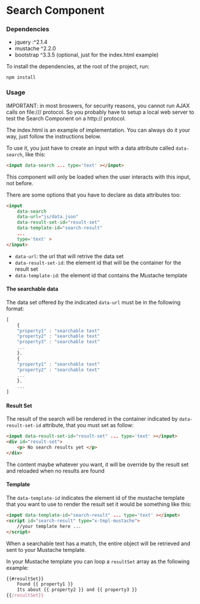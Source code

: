# Search Component

### Dependencies
- jquery     :^2.1.4
- mustache ^2.2.0
- bootstrap ^3.3.5 (optional, just for the index.html example)

To install the dependencies, at the root of the project, run:

```shell
npm install
```

### Usage

IMPORTANT: in most broswers, for security reasons, you cannot run AJAX calls on file:/// protocol.
So you probably have to setup a local web server to test the Search Component on a http:// protocol.

The index.html is an example of implementation. You can always do it your way, just follow the instructions below.

To use it, you just have to create an input with a data attribute called `data-search`, like this:
```html
<input data-search ... type='text' ></input>
```

This component will only be loaded when the user interacts with this input, not before.

There are some options that you have to declare as data attributes too:

```html
<input 
    data-search
    data-url="js/data.json"
    data-result-set-id="result-set"
    data-template-id="search-result"
    ...
    type='text' >
</input>
```

- `data-url`: the url that will retrive the data set
- `data-result-set-id`: the element id that will be the container for the result set
- `data-template-id`: the element id that contains the Mustache template


#### The searchable data
The data set offered by the indicated `data-url` must be in the following format:
```javascript
[
    {
    "property1" : "searchable text"
    "property2" : "searchable text"
    "property3" : "searchable text"
    ...
    },
    {
    "property1" : "searchable text"
    "property2" : "searchable text"
    ...
    },
    ...
]
```

#### Result Set
The result of the search will be rendered in the container indicated by `data-result-set-id` attribute, that you must set as follow:
```html
<input data-result-set-id="result-set" ... type='text' ></input>
<div id="result-set">
	<p> No search results yet </p>
</div>
```
The content maybe whatever you want, it will be override by the result set and reloaded when no results are found 

#### Template
The `data-template-id` indicates the element id of the mustache template that you want to use to render the result set
it would be something like this:
```html
<input data-template-id="search-result" ... type='text' ></input>
<script id="search-result" type="x-tmpl-mustache">
	//your template here ...
</script>
```

When a searchable text has a match, the entire object will be retrieved and sent to your
Mustache template.

In your Mustache template you can loop a `resultSet` array as the following example:
```javascript
{{#resultSet}}
	Found {{ property1 }}
	Its about {{ property2 }} and {{ property3 }}
{{/resultSet}}
```